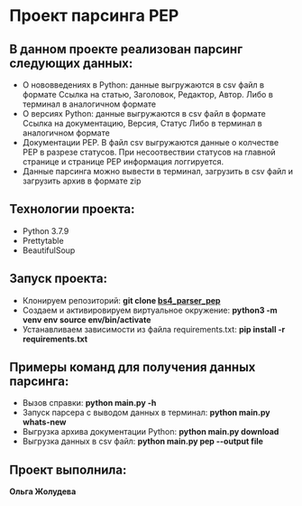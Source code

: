 # Проект парсинга PEP

## В данном проекте реализован парсинг следующих данных:

 - О нововведениях в Python: данные выгружаются в csv файл в формате Ссылка на статью, Заголовок, Редактор, Автор. 
   Либо в терминал в аналогичном формате
 - О версиях Python: данные выгружаются в csv файл в формате Ссылка на документацию, Версия, Статус
   Либо в терминал в аналогичном формате
 - Документации PEP. В файл csv выгружаются данные о колчестве PEP в разрезе статусов. 
   При несоотвествии статусов на главной странице и странице PEP информация логгируется.
 - Данные парсинга можно вывести в терминал, загрузить в csv файл и загрузить архив в формате zip

## Технологии проекта:

- Python 3.7.9
- Prettytable
- BeautifulSoup

## Запуск проекта:

- Клонируем репозиторий: **git clone [bs4_parser_pep](https://github.com/Olga-Zholudeva/bs4_parser_pep.git)**
- Cоздаем и активировируем виртуальное окружение: **python3 -m venv env source env/bin/activate**
- Устанавливаем зависимости из файла requirements.txt: **pip install -r requirements.txt**

## Примеры команд для получения данных парсинга:

- Вызов справки: **python main.py -h**
- Запуск парсера с выводом данных в терминал: **python main.py whats-new**
- Выгрузка архива документации Python: **python main.py download**
- Выгрузка данных в csv файл: **python main.py pep --output file**

## Проект выполнила: 

**Ольга Жолудева**
